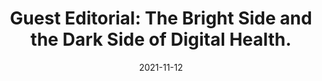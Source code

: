 ---
title: " Guest Editorial: The Bright Side and the Dark Side of Digital Health."
collection: publications
permalink: /publication/2021-Yan-Bernardi-Huang-Chang-INTR
date: 2021-11-12
venue: 'Internet Research'
link: 'https://doi.org/10.1108/INTR-12-2021-682'
citation: 'Yan, Zhijun, Bernardi, Roberta, Huang, Nina (Ni), Chang, Younghoon (2021). &quot;Guest Editorial: The Bright Side and the Dark Side of Digital Health.&quot; <i>Internet Research</i>. 31(6): 1993-1999. doi.org/10.1108/INTR-12-2021-682'
---